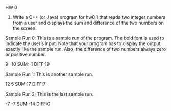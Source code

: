 HW 0

1. Write a C++ (or Java) program for hw0_1 that reads two integer numbers from a user and displays the sum and difference of the two numbers on the screen.

Sample Run 0: This is a sample run of the program. The bold font is used to indicate the user’s input. Note that your program has to display the output exactly like the sample run. Also, the difference of two numbers always zero or positive number.

9 -10
SUM:-1
DIFF:19

Sample Run 1: This is another sample run.

12 5
SUM:17
DIFF:7

Sample Run 2: This is the last sample run.

-7 -7
SUM:-14
DIFF:0
